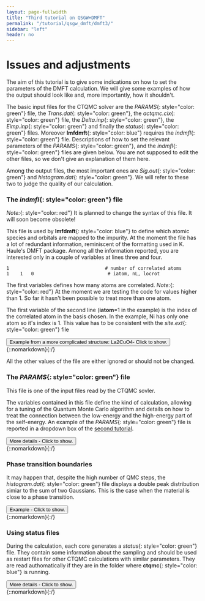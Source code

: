 ```yaml
---
layout: page-fullwidth
title: "Third tutorial on QSGW+DMFT"
permalink: "/tutorial/qsgw_dmft/dmft3/"
sidebar: "left"
header: no
---
```


# Issues and adjustments
The aim of this tutorial is to give some indications on how to set the parameters of the DMFT calculation.
We will give some examples of how the output should look like and, more importantly, how it shouldn't.

The basic input files for the CTQMC solver are the *PARAMS*{: style="color: green"} file, the *Trans.dat*{: style="color: green"}, the *actqmc.cix*{: style="color: green"} file, the *Delta.inp*{: style="color: green"}, the *Eimp.inp*{: style="color: green"} and finally the *status*{: style="color: green"} files.
Moreover **lmfdmft**{: style="color: blue"} requires the *indmfl*{: style="color: green"} file. 
Descriptions of how to set the relevant parameters of the *PARAMS*{: style="color: green"}, and the *indmfl*{: style="color: green"} files are given below. You are not supposed to edit the other files, so we don't give an explanation of them here. 

Among the output files, the most important ones are *Sig.out*{: style="color: green"} and *histogram.dat*{: style="color: green"}. We will refer to these two to judge the quality of our calculation.

### The *indmfl*{: style="color: green"} file 

*Note:*{: style="color: red"} It is planned to change the syntax of this file. It will soon become obsolete!

This file is used by **lmfdmft**{: style="color: blue"} to define which atomic species and orbitals are mapped to the impurity. 
At the moment the file has a lot of redundant information, reminiscent of the formatting used in K. Haule's DMFT package. 
Among all the information reported, you are interested only in a couple of variables at lines three and four. 

```
1                                   # number of correlated atoms
1    1   0                           # iatom, nL, locrot
```

The first variables defines how many atoms are correlated. 
*Note:*{: style="color: red"} At the moment we are testing the code for values higher than 1. So far it hasn't been possible to treat more than one atom. 

The first variable of the second line (**iatom**=1 in the example) is the index of the correlated atom in the basis chosen. In the example, Ni has only one atom so it's index is 1. This value has to be consistent with the *site.ext*{: style="color: green"} file 

<div onclick="elm = document.getElementById('StructLSCO'); if(elm.style.display == 'none') elm.style.display = 'block'; else elm.style.display = 'none';"><button type="button" class="button tiny radius">Example from a more complicated structure: La2CuO4- Click to show.</button></div>
{::nomarkdown}<div style="display:none;margin:0px 25px 0px 25px;"id="StructLSCO">{:/}

If the site file is 
```
  ATOM=La         POS=  0.5000000   0.5000000  -0.4807290
  ATOM=La         POS= -0.5000000  -0.5000000   0.4807290
  ATOM=Cu         POS=  0.0000000   0.0000000   0.0000000
  ATOM=O          POS=  0.0000000   0.5000000   0.0000000
  ATOM=O          POS=  0.0000000   0.0000000   0.6320273
  ATOM=O          POS= -0.5000000   0.0000000   0.0000000
  ATOM=O          POS=  0.0000000   0.0000000  -0.6320273
```
then **iatom=3**.

{::nomarkdown}</div>{:/}

All the other values of the file are either ignored or should not be changed. 

### The *PARAMS*{: style="color: green"} file 
This file is one of the input files read by the CTQMC sovler.

The variables contained in this file define the kind of calculation, allowing for a tuning of the Quantum Monte Carlo algorithm and details on how to treat the connection between the low-energy and the high-energy part of the self-energy. 
An example of the *PARAMS*{: style="color: green"} file is reported in a dropdown box of the [second tutorial](https://lordcephei.github.io/tutorial/qsgw_dmft/dmft1).

<div onclick="elm = document.getElementById('ParamsVariables'); if(elm.style.display == 'none') elm.style.display = 'block'; else elm.style.display = 'none';"><button type="button" class="button tiny radius">More details - Click to show.</button></div>
{::nomarkdown}<div style="display:none;margin:0px 25px 0px 25px;"id="ParamsVariables">{:/}

##### _**Basic parameters (U, J, nf0 and beta)**_
Among the possible parameters are **U** and **J**, defining respectively the Hubbard in-site interaction and the Hund's coupling constant in eV. 
**Warning:**{: style="color: red"} The same value of **J** has to be passed to **atom_d.py**{: style="color: blue"} as well.

The variable **nf0** is the nominal occupancy of the correlated orbitals (e.g. **nf0    9** for $$Cu$$, **nf0    8** for Ni).

Finally **beta**{: style="color: blue"} fixes the inverse temperature in eV$$^{-1}$$.

**Warning:**{: style="color: red"} Don't forget to be consistent when you run **atom_d.py**{: style="color: blue"} (which wants **J** as an input) and **lmfdmft**{: style="color: blue"} (for which the flag **--ldadc=**{: style="color: blue"} has to be consistently defined as **U*(nf0-0.5)-J*(nf0-1)*0.5**).

##### _**Setting the number of sampled frequencies (nom and nomD)**_
The CTQMC solver gives a very accurate description of the self-energy in the low frequency range (for Matsubara's frequencies close to 0), but it becomes too noisy at high frequencies.

Let $$N$$ be the total number of Matsubara's frequencies. This number has been defined through **NOMEGA** in the *ctrl*{: style="color: green"} file during the **lmfdmft**{: style="color: blue"} run. Only the first **nom** frequencies are actually sampled by the CTQMC solver, while the other points are obtained analytically through the approximated Hubbard 1 solver (high-frequency tail).

Excessively low values of **nom** will miss important features of the self-energy (e.g. a convex point in $$\text{Im}[\Sigma(i\omega_n)]$$), while too high values will give excessively noisy results.
As a rule-of-thumb, a good initial guess is **nom** $$\approx 3$$ **beta**, but this value has usually to be adjusted during the DMFT loop.
Some examples of how the $$\text{Im}[\Sigma(i\omega_n)]$$ looks like at different values of **nom** are given in the figures below.

![Setting nom](https://lordcephei.github.io/assets/img/sig-nom.png)

[//]: # (Add explanation of **nomD**{: style="color: blue"} (used only with HB2).)

##### _**Setting the number of Monte Carlo steps (M and warmup)**_
The higher is the number of Monte Carlo steps, the lower the noise in the QMC calculation. 
The parameter **M** defines the number of MC steps per core. 
Reliable calculations easily require at least 500 millions of steps in total.
For instance, if you're running on 10 cores, you can set **M   50000000**.
You can judge the quality of your sampling by looking at the file *histogranm.dat*{: style="color: green"}. The closer it looks to a Gaussian distribution, the better is the sampling.

**Warning**{: style="color: red"} The variable **M** should be set keeping in mind that the higher it is, the longer the calculation. This is crucial when running on public clusters, where the elapsed time is computed per core. Too high values of **M** may consume your accounted hours very quickly!
Moreover remember that you are supposed to broaden the output at each iteration, so you don't actually need very clean *Sig.out*{: symbol="color: green"}.

During the first **warmup** steps results are not accumulated, as it is normal on Monte Carlo procedures. This gives the 'time' to the algorithm to thermalise before the significative sampling.
You can set **warmup**=**M**/1000. 

##### _**Setting the cutoff expansion order (Nmax)**_
The variable **Nmax** defines the highest order accounted for in the hybrdization expansion. 
If you have chosen an excessively low values of **Nmax**, the *histogram.dat*{: style="color: green"} file will be cut and $$\text{Im}[\Sigma(i\omega_n)]$$ will look weird, as shown below.

You should chose **Nmax** high enough for the Gaussian distribution of *histogram.dat* to be comfortably displayed. However note that the higher **Nmax** the longer the calculation, so chose values just above the higher Guassian tail.

![Chosing Nmax](https://lordcephei.github.io/assets/img/histogram-cut.png)

![Weird Sigma](https://lordcephei.github.io/assets/img/sig-cut.png)

**Warning:**{: style="color: red"} the value of **beta** affects the number **Nmax**, so calculations on the same material at different temperatures will require different **Nmax**. At low **beta**, the Gaussian distribution is sharper and centered on lower order terms, as shown below. Therefore lower **beta** require lower **Nmax**. 

![beta and Nmax](https://lordcephei.github.io/assets/img/beta-histogram.png)

##### _**Connecting the tail (sderiv and aom)**_
The connection between the QMC part and the Hubbard 1 part is done with a straight line starting at frequency number **nom**+1 and running until it intersect the Hubbard 1 self-energy.
You can see it by comparing the *Sig.out*{: style="color: green"} file with the *s_hb1.dat*{: style="color: green"} (Hubbrad 1 only).

The two variables controlling the connection are **sderiv**, which is related to the angle of the straight line, and **aom** related to its starting point.

The straight line connecting the low- and the high-frequncy region can easily give rise to unwanted kinks.
To broaden *Sig.out*{: style="color: green"} is necessary to smooth these kinks out as well. 

##### _**Impurity levels (Ed and mu)**_
The impurity levels reported at the fourth line of *Eimp.inp*{: style="color: green"} enters in the *PARAMS*{: style="color: green"} as the variable **Ed**. 
The variable **mu** is set as the first entry of the **Ed** with opposite sign. 

**Warning:**{: style="color: red"} These two variables change at every iteration so you have to constantly update their value throughout the DMFT loop. 

[//]: # (Actually the information about the impurity levels is already contained in the input file *actqmc.cix*{: style="color: green"} (output of **atom_d.py**{: style="color: blue"}) but they are shifted by **mu**{: style="color: blue"}. So if **Ed**{: style="color: blue"} is probably ignored in the *PARAMS*{: style="color: green"} file, **mu**{: style="color: blue"} must be correctly  defined.   )

{::nomarkdown}</div>{:/}

### Phase transition boundaries
It may happen that, despite the high number of QMC steps, the *histogram.dat*{: style="color: green"} file displays a double peak distribution simiar to the sum of two Gaussians. This is the case when the material is close to a phase transition.

<div onclick="elm = document.getElementById('PhaseTrans'); if(elm.style.display == 'none') elm.style.display = 'block'; else elm.style.display = 'none';"><button type="button" class="button tiny radius">Example - Click to show.</button></div>
{::nomarkdown}<div style="display:none;margin:0px 25px 0px 25px;"id="PhaseTrans">{:/}

In this case usually one or more channels of the self-energy are very noisy. One has to run for longer times, or use the status files to restart the calculation many times until only one peaks dominate and the histogram looks like a Gaussian. 
An example is given in the boxes below.

![histogram close to transition](https://lordcephei.github.io/assets/img/transition-histo.png)

![sigma close to transition](https://lordcephei.github.io/assets/img/transition-sigma.png)

{::nomarkdown}</div>{:/}

### Using status files
During the calculation, each core generates a *status*{: style="color: green"} file.
They contain some information about the sampling and should be used as restart files for other CTQMC calculations with similar parameters. They are read authomatically if they are in the folder where **ctqmc**{: style="color: blue"} is running.

<div onclick="elm = document.getElementById('StatusFiles'); if(elm.style.display == 'none') elm.style.display = 'block'; else elm.style.display = 'none';"><button type="button" class="button tiny radius">More details - Click to show.</button></div>
{::nomarkdown}<div style="display:none;margin:0px 25px 0px 25px;"id="StatusFiles">{:/}

They can be used basically in two ways.

+ If you are performing iteration N, you should copy the *status*{: style="color: green"} files from iteration N-1 to speed up the convergence of the calculation. 
+ If you realise that in one **ctqmc**{: style="color: blue"} run, you haven't achieved a good sampling (e.g. **M** too low, or close to phase transition), than you can run again the calculation without losing the effort already done. When restarted, the **ctqmc**{: style="color: blue"} solver will automatically read the *status*{: style="color: green"} files and retrive their information.

**Warning:**{: style="color: red"} Since there is one *status*{: style="color: green"} file per core, you must pay attention to run on as many cores as *status*{: style="color: green"} files you have. It should be safe (but not recommended) to run with a smaller number of cores, while running on more cores than *status*{: style="color: green"} files gives wrong results.

{::nomarkdown}</div>{:/}
